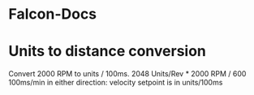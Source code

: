 # Falcon-Docs

# Units to distance conversion
Convert 2000 RPM to units / 100ms.
2048 Units/Rev * 2000 RPM / 600 100ms/min in either direction:
velocity setpoint is in units/100ms
